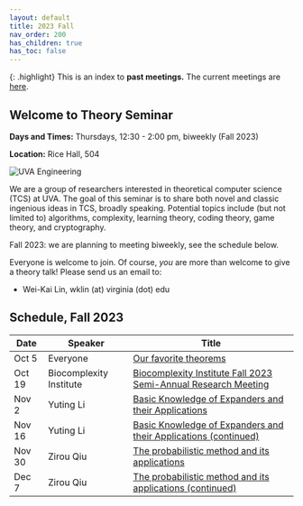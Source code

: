 ```yaml
---
layout: default
title: 2023 Fall
nav_order: 200
has_children: true
has_toc: false
---
```


{: .highlight}
This is an index to **past meetings.** The current meetings are [here](Readme.md).

Welcome to Theory Seminar
----------------------------------------
**Days and Times:** Thursdays, 12:30 - 2:00 pm, biweekly (Fall 2023)

**Location:** Rice Hall, 504

![UVA Engineering](../assets/images/uva-eng.png)

We are a group of researchers interested in theoretical computer science (TCS) at UVA.
The goal of this seminar is to share both novel and classic ingenious ideas 
in TCS, broadly speaking.
Potential topics include (but not limited to) algorithms, complexity,
learning theory, coding theory, game theory, and cryptography.

Fall 2023: we are planning to meeting biweekly, see the schedule below.

Everyone is welcome to join.
Of course, *you* are more than welcome to give a theory talk! 
Please send us an email to:

- Wei-Kai Lin, wklin (at) virginia (dot) edu

Schedule, Fall 2023
----------------------------------------

|Date    |Speaker               |Title                                    |
|--------|----------------------|-----------------------------------------|
|Oct 5   |Everyone              |[Our favorite theorems](20231005-fav-thm.md)                            |
|Oct 19  |Biocomplexity Institute  | [Biocomplexity Institute Fall 2023 Semi-Annual Research Meeting](https://biocomplexity.virginia.edu/event/biocomplexity-institute-fall-2023-semi-annual-research-meeting)      |
|Nov 2   |Yuting Li  | [Basic Knowledge of Expanders and their Applications](20231102-expanders.md)  |
|Nov 16  |Yuting Li  | [Basic Knowledge of Expanders and their Applications (continued)](20231116-expanders.md)  |
|Nov 30  |Zirou Qiu  | [The probabilistic method and its applications](20231130-prob-method.md)  |
|Dec 7   |Zirou Qiu  | [The probabilistic method and its applications (continued)](20231207-prob-method.md)  |
